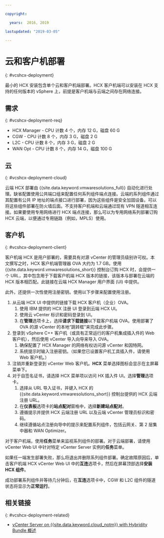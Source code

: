 ```yaml
---

copyright:

  years:  2016, 2019

lastupdated: "2019-03-05"

---
```


# 云和客户机部署
{: #vcshcx-deployment}

最小的 HCX 安装包含单个云和客户机端部署。HCX 客户机端可以安装在 HCX 支持的任何版本的 vSphere 上，前提是客户机端与云端之间存在网络连接。

## 需求
{: #vcshcx-deployment-req}

- HCX Manager - CPU 计数 4 个，内存 12 G，磁盘 60 G
- CGW - CPU 计数 8 个，内存 3 G，磁盘 2 G
- L2C - CPU 计数 8 个，内存 3 G，磁盘 2 G
- WAN Opt - CPU 计数 8 个，内存 14 G，磁盘 100 G

## 云
{: #vcshcx-deployment-cloud}

云端 HCX 部署由 {{site.data.keyword.vmwaresolutions_full}} 自动化进行处理。缺省配置使用公共端口组来配置任何系列组件端点连接。云端的系列组件通过其配置有公共 IP 地址的端点接口进行部署，因为这些组件是安全加固设备。可以将这些组件部署在防火墙后面。不支持客户机端和云端通过现有 VPN 隧道相互连接。如果要使用专用网络进行 HCX 端点连接，那么可以为专用网络系列部署订购 HCX 云端，以便通过专用链路（例如，MPLS）使用。

## 客户机
{: #vcshcx-deployment-client}

客户机端 HCX 是用户部署的，需要具有对源 vCenter 的管理员级别许可权。本文撰写之时，HCX 客户机端管理器 OVA 大约为 1.7 GB。使用 {{site.data.keyword.vmwaresolutions_short}} 控制台订购 HCX 时，会提供一个 URL，其中包含用于下载客户机端 HCX 版本的链接，该版本与部署在云端的 HCX 版本相匹配。此链接在云端 HCX Manager 用户界面 (UI) 中提供。

此外，还提供一次性使用注册密钥。使用以下步骤来配置使用注册。

1. 从云端 HCX UI 中提供的链接下载 HCX 客户机（企业）OVA。
    1. 使用 IBM 提供的 HCX 注册 UI 登录到云端 HCX UI。
    2. 使用云 vCenter 标识和密码登录到 UI。
    3. 在**管理**选项卡上，选择**请求下载链接**以下载客户机端 OVA。使用部署了 OVA 的源 vCenter 的本地“跳转框”来完成此步骤。
2. 登录到 vSphere C++ 客户机（或具有正常运行的客户机集成插入件的 Web 客户机），然后使用 vCenter 导入向导来导入 OVA。
    1. 确保配置了 HCX Manager 的网络有权访问源 vCenter 和因特网。  
    2. 系统提示时输入注册密钥。（如果您已设置客户机工具插入件，请使用 Web 客户机。）  
3. 注销并重新登录到 vCenter Web 客户机。**HCX** 菜单选择图标会显示在主屏幕菜单下。
4. 对于自签名证书，请选择 HCX 菜单项以访问 HX 插入件 UI。选择**管理**选项卡。
    1. 选择从 URL 导入证书，并键入 HCX 的 {{site.data.keyword.vmwaresolutions_short}} 控制台提供的 HCX 云端注册 URL。
    2. 在**仪表板**选项卡的**站点配对**窗格中，选择**新建站点配对**。
    3. 遵循提示并提供 HCX 云端注册 URL 以及云端 vCenter 管理员标识和密码。
    4. 继续遵循站点注册向导中的提示来配置系列组件，包括云网关、第 2 层集中器和 WAN Optimizer。  

对于客户机端，使用**任务**菜单来监视系列组件的部署。对于云端部署，请使用 vCenter Web UI 中针对特定 vCenter Server 实例的**任务**菜单。

如果任一端发生部署失败，那么将退出并删除系列组件部署。确定故障原因后，单击客户机端 HCX vCenter Web UI 中的**互连**选项卡，然后在屏幕顶部选择**安装 HCX 组件**。

成功部署系列组件并等待几分钟后，在**互连**选项卡中，CGW 和 L2C 组件的隧道状态将显示为**正常运行**。

## 相关链接
{: #vcshcx-deployment-related}

* [vCenter Server on {{site.data.keyword.cloud_notm}} with Hybridity Bundle 概述](/docs/services/vmwaresolutions/archiref/vcs?topic=vmware-solutions-vcs-hybridity-intro)   
